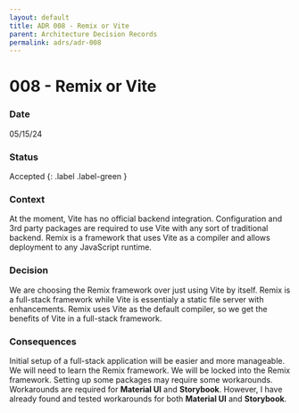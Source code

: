 ```yaml
---
layout: default
title: ADR 008 - Remix or Vite
parent: Architecture Decision Records
permalink: adrs/adr-008
---
```


# 008 - Remix or Vite

### Date

05/15/24

### Status

Accepted
{: .label .label-green }

### Context

At the moment, Vite has no official backend integration. Configuration and 3rd party packages are required to use Vite with any sort of traditional backend. Remix is a framework that uses Vite as a compiler and allows deployment to any JavaScript runtime.

### Decision

We are choosing the Remix framework over just using Vite by itself. Remix is a full-stack framework while Vite is essentialy a static file server with enhancements. Remix uses Vite as the default compiler, so we get the benefits of Vite in a full-stack framework.

### Consequences

Initial setup of a full-stack application will be easier and more manageable. We will need to learn the Remix framework. We will be locked into the Remix framework. Setting up some packages may require some workarounds. Workarounds are required for **Material UI** and **Storybook**. However, I have already found and tested workarounds for both **Material UI** and **Storybook**.
